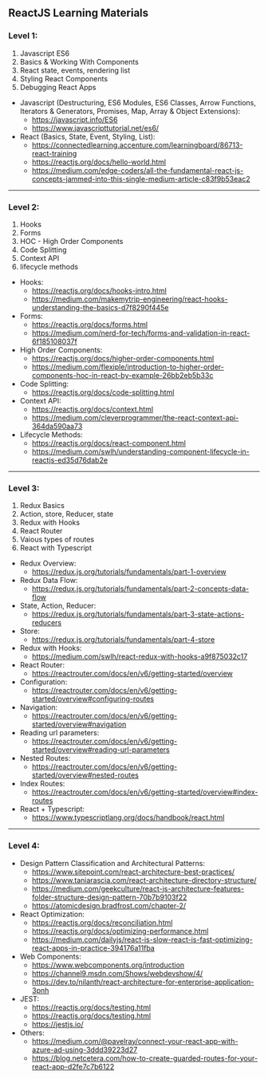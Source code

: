 ## ReactJS Learning Materials
### Level 1:
1. Javascript ES6
2. Basics & Working With Components
2. React state, events, rendering list
3. Styling React Components
4. Debugging React Apps
- Javascript (Destructuring, ES6 Modules, ES6 Classes, Arrow Functions, Iterators & Generators, Promises, Map, Array & Object Extensions): 
    - https://javascript.info/ES6
    - https://www.javascripttutorial.net/es6/
- React (Basics, State, Event, Styling, List):
    - https://connectedlearning.accenture.com/learningboard/86713-react-training
    - https://reactjs.org/docs/hello-world.html
    - https://medium.com/edge-coders/all-the-fundamental-react-js-concepts-jammed-into-this-single-medium-article-c83f9b53eac2
-----
### Level 2:
1. Hooks
2. Forms
3. HOC - High Order Components
4. Code Splitting
5. Context API
6. lifecycle methods
- Hooks:
    - https://reactjs.org/docs/hooks-intro.html
    - https://medium.com/makemytrip-engineering/react-hooks-understanding-the-basics-d7f8290f445e
- Forms:
    - https://reactjs.org/docs/forms.html
    - https://medium.com/nerd-for-tech/forms-and-validation-in-react-6f185108037f
- High Order Components:
    - https://reactjs.org/docs/higher-order-components.html
    - https://medium.com/flexiple/introduction-to-higher-order-components-hoc-in-react-by-example-26bb2eb5b33c
- Code Splitting:
    - https://reactjs.org/docs/code-splitting.html
- Context API:
    - https://reactjs.org/docs/context.html
    - https://medium.com/cleverprogrammer/the-react-context-api-364da590aa73
- Lifecycle Methods:
    - https://reactjs.org/docs/react-component.html
    - https://medium.com/swlh/understanding-component-lifecycle-in-reactjs-ed35d76dab2e
-----
### Level 3:
1. Redux Basics
2. Action, store, Reducer, state
3. Redux with Hooks
4. React Router
5. Vaious types of routes
6. React with Typescript
- Redux Overview:
    - https://redux.js.org/tutorials/fundamentals/part-1-overview
- Redux Data Flow:
    - https://redux.js.org/tutorials/fundamentals/part-2-concepts-data-flow
- State, Action, Reducer:
    - https://redux.js.org/tutorials/fundamentals/part-3-state-actions-reducers
- Store:
    - https://redux.js.org/tutorials/fundamentals/part-4-store
- Redux with Hooks:
    - https://medium.com/swlh/react-redux-with-hooks-a9f875032c17
- React Router:
    - https://reactrouter.com/docs/en/v6/getting-started/overview
- Configuration:
    - https://reactrouter.com/docs/en/v6/getting-started/overview#configuring-routes
- Navigation:
    - https://reactrouter.com/docs/en/v6/getting-started/overview#navigation
- Reading url parameters:
    - https://reactrouter.com/docs/en/v6/getting-started/overview#reading-url-parameters
- Nested Routes:
    - https://reactrouter.com/docs/en/v6/getting-started/overview#nested-routes
- Index Routes:
    - https://reactrouter.com/docs/en/v6/getting-started/overview#index-routes
- React + Typescript:
    - https://www.typescriptlang.org/docs/handbook/react.html
-----
### Level 4:
- Design Pattern Classification and Architectural Patterns:
    - https://www.sitepoint.com/react-architecture-best-practices/
    - https://www.taniarascia.com/react-architecture-directory-structure/
    - https://medium.com/geekculture/react-js-architecture-features-folder-structure-design-pattern-70b7b9103f22
    - https://atomicdesign.bradfrost.com/chapter-2/
- React Optimization:
    - https://reactjs.org/docs/reconciliation.html
    - https://reactjs.org/docs/optimizing-performance.html
    - https://medium.com/dailyjs/react-is-slow-react-is-fast-optimizing-react-apps-in-practice-394176a11fba
- Web Components:
    - https://www.webcomponents.org/introduction
    - https://channel9.msdn.com/Shows/webdevshow/4/
    - https://dev.to/nilanth/react-architecture-for-enterprise-application-3pnh
- JEST:
    - https://reactjs.org/docs/testing.html
    - https://reactjs.org/docs/testing.html
    - https://jestjs.io/
- Others:
    - https://medium.com/@pavelray/connect-your-react-app-with-azure-ad-using-3ddd39223d27
    - https://blog.netcetera.com/how-to-create-guarded-routes-for-your-react-app-d2fe7c7b6122

